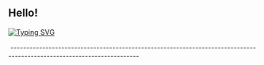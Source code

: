 ## Hello!
[![Typing SVG](https://readme-typing-svg.demolab.com?font=Fira+Code&pause=1000&color=1ABC9C&width=435&lines=I'm+Sameeran+Shinde;Undergrad+Student+In+IT)](https://git.io/typing-svg)

<img>
----------------------------------------------------------------------------------------------------------------------



